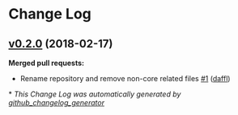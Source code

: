 # Change Log

## [v0.2.0](https://github.com/mysamai/mysam-core/tree/v0.2.0) (2018-02-17)
**Merged pull requests:**

- Rename repository and remove non-core related files [\#1](https://github.com/mysamai/mysam-core/pull/1) ([daffl](https://github.com/daffl))



\* *This Change Log was automatically generated by [github_changelog_generator](https://github.com/skywinder/Github-Changelog-Generator)*